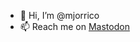 - 👋 Hi, I’m @mjorrico
- 📫 Reach me on <a rel="me" href="https://sigmoid.social/@jordan">Mastodon</a>

<!---
- 👀 I’m interested in ...
- 🌱 I’m currently learning ...
- 💞️ I’m looking to collaborate on ...
<a rel="me" href="https://qoto.org/@enrico">Mastodon</a>
mjorrico/mjorrico is a ✨ special ✨ repository because its `README.md` (this file) appears on your GitHub profile.
You can click the Preview link to take a look at your changes.
--->
